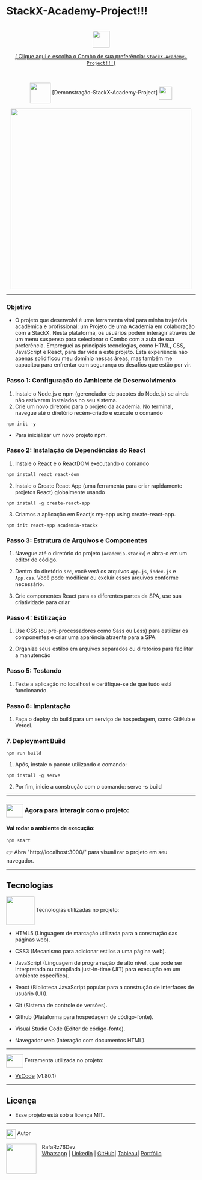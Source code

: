 # StackX-Academy-Project!!!

<br>

<div align="center">
<img src="https://media.giphy.com/media/9TFBxN300KpCUI6sBD/giphy.gif" align="center" height="45" width="45">

[ ( Clique aqui e escolha o Combo de sua preferência: `StackX-Academy-Project!!!`) ](https://rafarz76dev.github.io/academia-stackx-01/)

<br>

<div align="center">
  
<img src= "https://media.giphy.com/media/3zSF3Gnr7cxMbi6WoP/giphy.gif" align="center" height="55" width="55"> [Demonstração-StackX-Academy-Project] <img src= "https://media.giphy.com/media/E5DzZsofmgxc9wjbhX/giphy.gif" align="center" height="35" width="35">

<img height="480em" src="./src/img/readme-apresentacao-academia.gif"  align="center">

---

<div align="left">

### Objetivo

- O projeto que desenvolvi é uma ferramenta vital para minha trajetória acadêmica e profissional: um Projeto de uma Academia em colaboração com a StackX. Nesta plataforma, os usuários podem interagir através de um menu suspenso para selecionar o Combo com a aula de sua preferência. Empreguei as principais tecnologias, como HTML, CSS, JavaScript e React, para dar vida a este projeto. Esta experiência não apenas solidificou meu domínio nessas áreas, mas também me capacitou para enfrentar com segurança os desafios que estão por vir.

### Passo 1: Configuração do Ambiente de Desenvolvimento

1. Instale o Node.js e npm (gerenciador de pacotes do Node.js) se ainda não estiverem instalados no seu sistema.
2. Crie um novo diretório para o projeto da academia.
   No terminal, navegue até o diretório recém-criado e execute o comando

```
npm init -y
```

- Para inicializar um novo projeto npm.

### Passo 2: Instalação de Dependências do React

1. Instale o React e o ReactDOM executando o comando

```
npm install react react-dom
```

2. Instale o Create React App (uma ferramenta para criar rapidamente projetos React) globalmente usando

```
npm install -g create-react-app
```

3. Criamos a aplicação em Reactjs my-app using create-react-app.

```
npm init react-app academia-stackx
```

### Passo 3: Estrutura de Arquivos e Componentes

1. Navegue até o diretório do projeto (`academia-stackx`) e abra-o em um editor de código.

2. Dentro do diretório `src`, você verá os arquivos `App.js`, `index.js` e `App.css`. Você pode modificar ou excluir esses arquivos conforme necessário.

3. Crie componentes React para as diferentes partes da SPA, use sua criatividade para criar

### Passo 4: Estilização

1. Use CSS (ou pré-processadores como Sass ou Less) para estilizar os componentes e criar uma aparência atraente para a SPA.

2. Organize seus estilos em arquivos separados ou diretórios para facilitar a manutenção

### Passo 5: Testando

1. Teste a aplicação no localhost e certifique-se de que tudo está funcionando.

### Passo 6: Implantação

1. Faça o deploy do build para um serviço de hospedagem, como GitHub e Vercel.

### 7. Deployment Build

```
npm run build
```

1. Após, instale o pacote utilizando o comando:

```
npm install -g serve
```

2. Por fim, inicie a construção com o comando:
   serve -s build

---

### <img src="https://media.giphy.com/media/OMrq9FmUgObwogeL06/giphy.gif" align="center" height="35" width="45"> Agora para interagir com o projeto:

#### Vai rodar o ambiente de execução:

```
npm start
```

👉 Abra "http://localhost:3000/" para visualizar o projeto em seu navegador.

---

## Tecnologias

<img src="https://media.giphy.com/media/iT138SodaACo9LImgi/giphy.gif" align="center" height="75" width="75"> Tecnologias utilizadas no projeto:

- HTML5 (Linguagem de marcação utilizada para a construção das páginas web).

- CSS3 (Mecanismo para adicionar estilos a uma página web).

- JavaScript (Linguagem de programação de alto nível, que pode ser interpretada ou compilada just-in-time (JIT) para execução em um ambiente específico).

- React (Biblioteca JavaScript popular para a construção de interfaces de usuário (UI)).

- Git (Sistema de controle de versões).

- Github (Plataforma para hospedagem de código-fonte).

- Visual Studio Code (Editor de código-fonte).

- Navegador web (Interação com documentos HTML).

---

<img src="https://media.giphy.com/media/SS8CV2rQdlYNLtBCiF/giphy.gif" align="center" height="35" width="45"> Ferramenta utilizada no projeto:

- [VsCode](https://code.visualstudio.com/download) (v1.80.1)

---

## Licença

- Esse projeto está sob a licença MIT.

---

<img src="https://media.giphy.com/media/ImmvDZ2c9xPR8gDvHV/giphy.gif" align="center" height="25" width="25"> Autor

<p>
    <img align=left margin=10 width=80 src="https://avatars.githubusercontent.com/u/87991807?v=4"/>
    <p>&nbsp&nbsp&nbspRafaRz76Dev<br>
    &nbsp&nbsp&nbsp<a href="https://api.whatsapp.com/send/?phone=47999327137">Whatsapp</a>&nbsp;|&nbsp;<a href="https://www.linkedin.com/in/rafael-raizer//">LinkedIn</a>&nbsp;|&nbsp;<a href="https://github.com/RafaRz76Dev">GitHub</a>|&nbsp;<a href="https://public.tableau.com/app/profile/rafael.raizer">Tableau</a>|&nbsp;<a href="https://portifolio-rafarz76dev.netlify.app/">Portfólio</a>&nbsp;</p>
</p>

